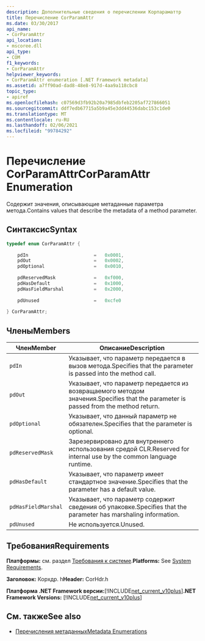 ```yaml
---
description: Дополнительные сведения о перечислении Корпараматтр
title: Перечисление CorParamAttr
ms.date: 03/30/2017
api_name:
- CorParamAttr
api_location:
- mscoree.dll
api_type:
- COM
f1_keywords:
- CorParamAttr
helpviewer_keywords:
- CorParamAttr enumeration [.NET Framework metadata]
ms.assetid: a7ff90ad-dad8-48e8-917d-4aa9a118cbc8
topic_type:
- apiref
ms.openlocfilehash: c07569d3fb92b20a7985dbfeb2205af727866051
ms.sourcegitcommit: ddf7edb67715a5b9a45e3dd44536dabc153c1de0
ms.translationtype: MT
ms.contentlocale: ru-RU
ms.lasthandoff: 02/06/2021
ms.locfileid: "99784292"
---
```

# <a name="corparamattr-enumeration"></a><span data-ttu-id="c7f25-103">Перечисление CorParamAttr</span><span class="sxs-lookup"><span data-stu-id="c7f25-103">CorParamAttr Enumeration</span></span>

<span data-ttu-id="c7f25-104">Содержит значения, описывающие метаданные параметра метода.</span><span class="sxs-lookup"><span data-stu-id="c7f25-104">Contains values that describe the metadata of a method parameter.</span></span>  
  
## <a name="syntax"></a><span data-ttu-id="c7f25-105">Синтаксис</span><span class="sxs-lookup"><span data-stu-id="c7f25-105">Syntax</span></span>  
  
```cpp  
typedef enum CorParamAttr {  
  
    pdIn                        =   0x0001,  
    pdOut                       =   0x0002,  
    pdOptional                  =   0x0010,  
  
    pdReservedMask              =   0xf000,  
    pdHasDefault                =   0x1000,  
    pdHasFieldMarshal           =   0x2000,  
  
    pdUnused                    =   0xcfe0  
  
} CorParamAttr;  
```  
  
## <a name="members"></a><span data-ttu-id="c7f25-106">Члены</span><span class="sxs-lookup"><span data-stu-id="c7f25-106">Members</span></span>  
  
|<span data-ttu-id="c7f25-107">Член</span><span class="sxs-lookup"><span data-stu-id="c7f25-107">Member</span></span>|<span data-ttu-id="c7f25-108">Описание</span><span class="sxs-lookup"><span data-stu-id="c7f25-108">Description</span></span>|  
|------------|-----------------|  
|`pdIn`|<span data-ttu-id="c7f25-109">Указывает, что параметр передается в вызов метода.</span><span class="sxs-lookup"><span data-stu-id="c7f25-109">Specifies that the parameter is passed into the method call.</span></span>|  
|`pdOut`|<span data-ttu-id="c7f25-110">Указывает, что параметр передается из возвращаемого методом значения.</span><span class="sxs-lookup"><span data-stu-id="c7f25-110">Specifies that the parameter is passed from the method return.</span></span>|  
|`pdOptional`|<span data-ttu-id="c7f25-111">Указывает, что данный параметр не обязателен.</span><span class="sxs-lookup"><span data-stu-id="c7f25-111">Specifies that the parameter is optional.</span></span>|  
|`pdReservedMask`|<span data-ttu-id="c7f25-112">Зарезервировано для внутреннего использования средой CLR.</span><span class="sxs-lookup"><span data-stu-id="c7f25-112">Reserved for internal use by the common language runtime.</span></span>|  
|`pdHasDefault`|<span data-ttu-id="c7f25-113">Указывает, что параметр имеет стандартное значение.</span><span class="sxs-lookup"><span data-stu-id="c7f25-113">Specifies that the parameter has a default value.</span></span>|  
|`pdHasFieldMarshal`|<span data-ttu-id="c7f25-114">Указывает, что параметр содержит сведения об упаковке.</span><span class="sxs-lookup"><span data-stu-id="c7f25-114">Specifies that the parameter has marshaling information.</span></span>|  
|`pdUnused`|<span data-ttu-id="c7f25-115">Не используется.</span><span class="sxs-lookup"><span data-stu-id="c7f25-115">Unused.</span></span>|  
  
## <a name="requirements"></a><span data-ttu-id="c7f25-116">Требования</span><span class="sxs-lookup"><span data-stu-id="c7f25-116">Requirements</span></span>  

 <span data-ttu-id="c7f25-117">**Платформы:** см. раздел [Требования к системе](../../get-started/system-requirements.md).</span><span class="sxs-lookup"><span data-stu-id="c7f25-117">**Platforms:** See [System Requirements](../../get-started/system-requirements.md).</span></span>  
  
 <span data-ttu-id="c7f25-118">**Заголовок:** Корхдр. h</span><span class="sxs-lookup"><span data-stu-id="c7f25-118">**Header:** CorHdr.h</span></span>  
  
 <span data-ttu-id="c7f25-119">**Платформа .NET Framework версии:**[!INCLUDE[net_current_v10plus](../../../../includes/net-current-v10plus-md.md)]</span><span class="sxs-lookup"><span data-stu-id="c7f25-119">**.NET Framework Versions:** [!INCLUDE[net_current_v10plus](../../../../includes/net-current-v10plus-md.md)]</span></span>  
  
## <a name="see-also"></a><span data-ttu-id="c7f25-120">См. также</span><span class="sxs-lookup"><span data-stu-id="c7f25-120">See also</span></span>

- [<span data-ttu-id="c7f25-121">Перечисления метаданных</span><span class="sxs-lookup"><span data-stu-id="c7f25-121">Metadata Enumerations</span></span>](metadata-enumerations.md)
